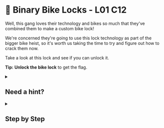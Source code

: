 # 🚳 Binary Bike Locks - L01 C12

Well, this gang loves their technology and bikes so much that they've combined them to make a custom bike lock!

We're concerned they're going to use this lock technology as part of the bigger bike heist, so it's worth us taking the time to try and figure out how to crack them now.

Take a look at this lock and see if you can unlock it.

**Tip:** **Unlock the bike lock** to get the flag.

<details><summary>

## Need a hint?</summary>

```txt
💡 Hint: The randomly generated numbers on the lock are binary. If you add them up what do you get?
   Still getting it wrong? Try inputting the result as a decimal rather than a binary.
```

</details>

<details><summary>

## Step by Step</summary>

- Use [a binary calculator](https://www.calculator.net/binary-calculator.html) to separately find out the value of the two octets and then add them together.
- Calculate the sum, type it in, and press send.
  - ex. 111111111 + 00001010 = 255 + 10 = 265

</details>
